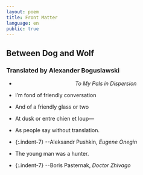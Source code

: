 ```yaml
---
layout: poem
title: Front Matter
language: en
public: true
---
```


## Between Dog and Wolf
### Translated by Alexander Boguslawski

- <p style="text-align:center"><em>To My Pals in Dispersion</em></p>

- I’m fond of friendly conversation
- And of a friendly glass or two
- At dusk or entre chien et loup—
- As people say without translation.
- {:.indent-7} --Aleksandr Pushkin, *Eugene Onegin*

- The young man was a hunter.
- {:.indent-7} --Boris Pasternak, *Doctor Zhivago*
